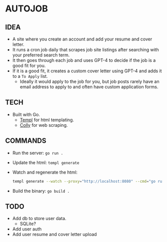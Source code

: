 # AUTOJOB

## IDEA

- A site where you create an account and add your resume and cover letter.
- It runs a cron job daily that scrapes job site listings after searching with your preferred search term.
- It then goes through each job and uses GPT-4 to decide if the job is a good fit for you.
- If it is a good fit, it creates a custom cover letter using GPT-4 and adds it to a `To Apply` list.
  - Ideally it would apply to the job for you, but job posts rarely have an email address to apply to and often have custom application forms.

## TECH

- Built with Go.
  - [Templ](https://templ.guide/) for html templating.
  - [Colly](https://go-colly.org/) for web scraping.

## COMMANDS

- Run the server: `go run .`
- Update the html: `templ generate`
- Watch and regenerate the html:

  ```sh
  templ generate --watch --proxy="http://localhost:8080" --cmd="go run ."
  ```

- Build the binary: `go build .`

## TODO

- Add db to store user data.
  - SQLite?
- Add user auth
- Add user resume and cover letter upload
